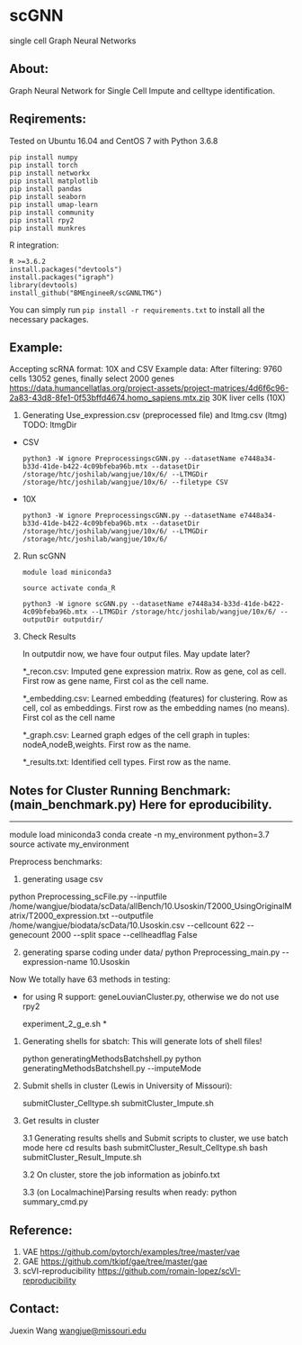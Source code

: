 # scGNN

single cell Graph Neural Networks

## About:

Graph Neural Network for Single Cell Impute and celltype identification. 

## Reqirements:

Tested on Ubuntu 16.04 and CentOS 7 with Python 3.6.8

    pip install numpy
    pip install torch
    pip install networkx
    pip install matplotlib
    pip install pandas
    pip install seaborn
    pip install umap-learn
    pip install community
    pip install rpy2
    pip install munkres

R integration:

    R >=3.6.2
    install.packages("devtools")
    install.packages("igraph")
    library(devtools)
    install_github("BMEngineeR/scGNNLTMG")

You can simply run ```pip install -r requirements.txt``` to install all the necessary packages.

## Example:

Accepting scRNA format: 10X and CSV
Example data:
After filtering: 9760 cells 13052 genes, finally select 2000 genes
https://data.humancellatlas.org/project-assets/project-matrices/4d6f6c96-2a83-43d8-8fe1-0f53bffd4674.homo_sapiens.mtx.zip
30K liver cells (10X)

1. Generating Use_expression.csv (preprocessed file) and ltmg.csv (ltmg)
TODO: ltmgDir
- CSV

    `python3 -W ignore PreprocessingscGNN.py --datasetName e7448a34-b33d-41de-b422-4c09bfeba96b.mtx --datasetDir /storage/htc/joshilab/wangjue/10x/6/ --LTMGDir /storage/htc/joshilab/wangjue/10x/6/ --filetype CSV`

- 10X

    `python3 -W ignore PreprocessingscGNN.py --datasetName e7448a34-b33d-41de-b422-4c09bfeba96b.mtx --datasetDir /storage/htc/joshilab/wangjue/10x/6/ --LTMGDir /storage/htc/joshilab/wangjue/10x/6/`

2. Run scGNN

    `module load miniconda3`
    
    `source activate conda_R`

    `python3 -W ignore scGNN.py --datasetName e7448a34-b33d-41de-b422-4c09bfeba96b.mtx --LTMGDir /storage/htc/joshilab/wangjue/10x/6/ --outputDir outputdir/`

3. Check Results
    
    In outputdir now, we have four output files. May update later?
    
    *_recon.csv:        Imputed gene expression matrix. Row as gene, col as cell. First row as gene name, First col as the cell name. 

    *_embedding.csv:    Learned embedding (features) for clustering. Row as cell, col as embeddings. First row as the embedding names (no means). First col as the cell name

    *_graph.csv:        Learned graph edges of the cell graph in tuples: nodeA,nodeB,weights. First row as the name.

    *_results.txt:      Identified cell types. First row as the name. 


## Notes for Cluster Running Benchmark: (main_benchmark.py) Here for eproducibility.
---------
module load miniconda3
conda create -n my_environment python=3.7
source activate my_environment

Preprocess benchmarks:

 1. generating usage csv

python Preprocessing_scFile.py --inputfile /home/wangjue/biodata/scData/allBench/10.Usoskin/T2000_UsingOriginalMatrix/T2000_expression.txt --outputfile /home/wangjue/biodata/scData/10.Usoskin.csv --cellcount 622 --genecount 2000 --split space --cellheadflag False

2. generating sparse coding under data/
python Preprocessing_main.py --expression-name 10.Usoskin


Now We totally have 63 methods in testing:
* for using R support: geneLouvianCluster.py, otherwise we do not use rpy2

    experiment_2_g_e.sh *

1. Generating shells for sbatch: This will generate lots of shell files!

    python generatingMethodsBatchshell.py
    python generatingMethodsBatchshell.py --imputeMode

2. Submit shells in cluster (Lewis in University of Missouri):

    submitCluster_Celltype.sh
    submitCluster_Impute.sh

3. Get results in cluster

    3.1 Generating results shells and Submit scripts to cluster, we use batch mode here
        cd results
        bash submitCluster_Result_Celltype.sh
        bash submitCluster_Result_Impute.sh
        
    3.2 On cluster, store the job information as jobinfo.txt

    3.3 (on Localmachine)Parsing results when ready:
        python summary_cmd.py 

## Reference:

1. VAE <https://github.com/pytorch/examples/tree/master/vae>
2. GAE <https://github.com/tkipf/gae/tree/master/gae>
3. scVI-reproducibility <https://github.com/romain-lopez/scVI-reproducibility>

## Contact:

Juexin Wang wangjue@missouri.edu
